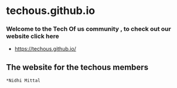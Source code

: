 # techous.github.io

### Welcome to the  Tech Of us community , to check out our website click here
*  https://techous.github.io/
## The website for the techous members
    *Nidhi Mittal
